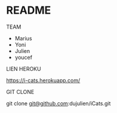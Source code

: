 # README


TEAM

* Marius 
* Yoni
* Julien
* youcef


LIEN HEROKU

https://i-cats.herokuapp.com/


GIT CLONE

git clone   git@github.com:dujulien/iCats.git



